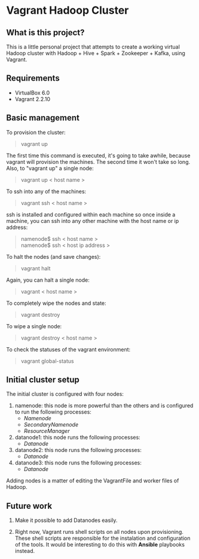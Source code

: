 # Vagrant Hadoop Cluster

## What is this project? 

This is a little personal project that attempts to create a working virtual Hadoop cluster with Hadoop + Hive + Spark + 
Zookeeper + Kafka, using Vagrant.

## Requirements

- VirtualBox 6.0
- Vagrant 2.2.10

## Basic management

To provision the cluster:

> vagrant up

The first time this command is executed, it's going to take awhile, because vagrant will provision the machines. The second time it won't take so long. Also, to "vagrant up" a single node:

> vagrant up < host name >

To ssh into any of the machines:

> vagrant ssh < host name >

ssh is installed and configured within each machine so once inside a machine, you can ssh into any other machine with the host name or ip address:

> namenode$ ssh < host name >\
> namenode$ ssh < host ip address >

To halt the nodes (and save changes):

> vagrant halt

Again, you can halt a single node:

> vagrant < host name >

To completely wipe the nodes and state:

> vagrant destroy

To wipe a single node:

> vagrant destroy < host name >

To check the statuses of the vagrant environment:

> vagrant global-status

## Initial cluster setup

The initial cluster is configured with four nodes:
1. namenode: this node is more powerful than the others and is configured to run the following processes: 
   - *Namenode* 
   - *SecondaryNamenode* 
   - *ResourceManager* 
2. datanode1: this node runs the following processes:
   - *Datanode*
3. datanode2: this node runs the following processes:
   - *Datanode*
4. datanode3: this node runs the following processes:
   - *Datanode*

Adding nodes is a matter of editing the VagrantFile and worker files of Hadoop.

## Future work

1. Make it possible to add Datanodes easily.

2. Right now, Vagrant runs shell scripts on all nodes upon provisioning. These shell scripts are responsible for the instalation and configuration of the tools. It would be interesting to do this with **Ansible** playbooks instead.
